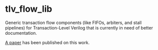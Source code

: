 # tlv_flow_lib

Generic transaction flow components (like FIFOs, arbiters, and stall pipelines) for Transaction-Level Verilog that is currently in need of better documentation.

[A paper](https://arxiv.org/pdf/1811.01780.pdf) has been published on this work.
